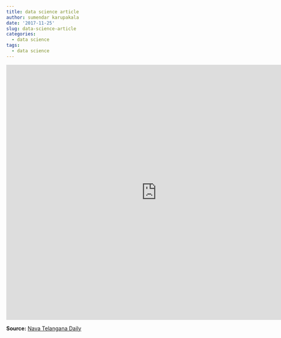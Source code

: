 ```yaml
---
title: data science article
author: sumendar karupakala
date: '2017-11-25'
slug: data-science-article
categories:
  - data science
tags:
  - data science
---
```


<iframe
    width="800"
    height="680"
    src="https://drive.google.com/file/d/0B14DjwBCvz91Z3VjYmc5bEpBeDQ/preview"
    frameborder="0"
    allowfullscreen
></iframe>

**Source:** <a href="http://www.navatelangana.com/article/techplus/182450" target="_blank">Nava Telangana Daily</a>












